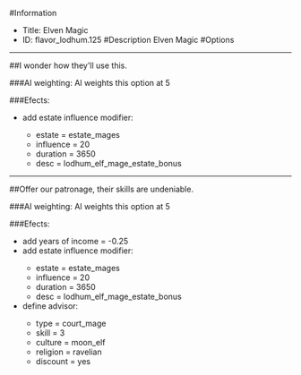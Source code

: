 #Information
 - Title: Elven Magic
 - ID: flavor_lodhum.125
#Description
Elven Magic
#Options

___
##I wonder how they'll use this.

###AI weighting:
AI weights this option at 5


###Efects:<ul><li>add estate influence modifier:</li><ul><li>estate = estate_mages</li><li>influence = 20</li><li>duration = 3650</li><li>desc = lodhum_elf_mage_estate_bonus</li></ul></ul>

___
##Offer our patronage, their skills are undeniable.

###AI weighting:
AI weights this option at 5


###Efects:<ul><li>add years of income = -0.25</li><li>add estate influence modifier:</li><ul><li>estate = estate_mages</li><li>influence = 20</li><li>duration = 3650</li><li>desc = lodhum_elf_mage_estate_bonus</li></ul><li>define advisor:</li><ul><li>type = court_mage</li><li>skill = 3</li><li>culture = moon_elf</li><li>religion = ravelian</li><li>discount = yes</li></ul></ul>
